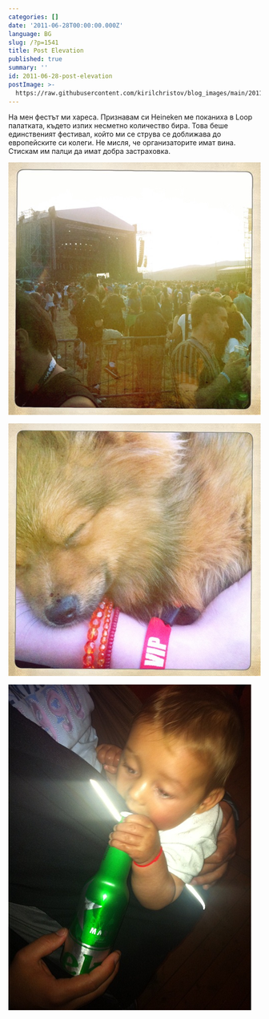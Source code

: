 ```yaml
---
categories: []
date: '2011-06-28T00:00:00.000Z'
language: BG
slug: /?p=1541
title: Post Elevation
published: true
summary: ''
id: 2011-06-28-post-elevation
postImage: >-
  https://raw.githubusercontent.com/kirilchristov/blog_images/main/2011/06/IMG_1133.jpg
---
```


На мен фестът ми хареса. Признавам си Heineken ме поканиха в Loop палатката, където изпих несметно количество бира. Това беше единственият фестивал, който ми се струва се доближава до европейските си колеги. Не мисля, че организаторите имат вина. Стискам им палци да имат добра застраховка. 

![](https://raw.githubusercontent.com/kirilchristov/blog_images/main/2011/06/IMG_1133.jpg)

![Най-малкият посетител](https://raw.githubusercontent.com/kirilchristov/blog_images/main/2011/06/IMG_1132.jpg)

![Той не пие бира, само дъвче бутилката](https://raw.githubusercontent.com/kirilchristov/blog_images/main/2011/06/IMG_1136.jpg)
